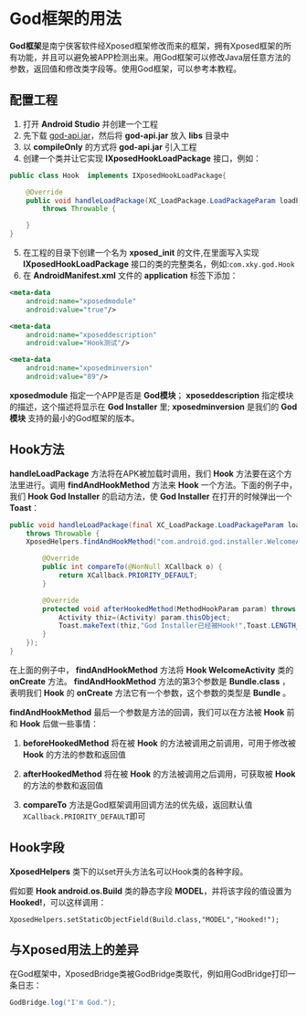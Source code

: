 # God框架的用法

**God框架**是南宁侠客软件经Xposed框架修改而来的框架，拥有Xposed框架的所有功能，并且可以避免被APP检测出来。用God框架可以修改Java层任意方法的参数，返回值和修改类字段等。使用God框架，可以参考本教程。

## 配置工程

1. 打开 **Android Studio** 并创建一个工程
2. 先下载 [god-api.jar](https://guide.xky.com/god-api.jar)，然后将 **god-api.jar** 放入 **libs** 目录中
3. 以 **compileOnly** 的方式将 **god-api.jar** 引入工程
4. 创建一个类并让它实现 **IXposedHookLoadPackage** 接口，例如：

```java
public class Hook  implements IXposedHookLoadPackage{

    @Override
    public void handleLoadPackage(XC_LoadPackage.LoadPackageParam loadPackageParam)
        throws Throwable {

    }
}
```
5. 在工程的目录下创建一个名为 **xposed_init** 的文件,在里面写入实现 **IXposedHookLoadPackage** 接口的类的完整类名，例如:`com.xky.god.Hook`
6. 在 **AndroidManifest.xml** 文件的 **application** 标签下添加：
```xml
<meta-data
    android:name="xposedmodule"
    android:value="true"/>

<meta-data
    android:name="xposeddescription"
    android:value="Hook测试"/>

<meta-data
    android:name="xposedminversion"
    android:value="89"/>
```
**xposedmodule** 指定一个APP是否是 **God模块**； **xposeddescription** 指定模块的描述，这个描述将显示在 **God Installer** 里; **xposedminversion** 是我们的 **God模块** 支持的最小的God框架的版本。

## Hook方法

**handleLoadPackage** 方法将在APK被加载时调用，我们 **Hook** 方法要在这个方法里进行。调用 **findAndHookMethod** 方法来 **Hook** 一个方法。下面的例子中，我们 **Hook God Installer** 的启动方法，使 **God Installer** 在打开的时候弹出一个 **Toast**：
```java
public void handleLoadPackage(final XC_LoadPackage.LoadPackageParam loadPackageParam)
    throws Throwable {
    XposedHelpers.findAndHookMethod("com.android.god.installer.WelcomeActivity",loadPackageParam.classLoader,"onCreate",Bundle.class,new XC_MethodHook(){

        @Override
        public int compareTo(@NonNull XCallback o) {
            return XCallback.PRIORITY_DEFAULT;
        }

        @Override
        protected void afterHookedMethod(MethodHookParam param) throws Throwable {
            Activity thiz=(Activity) param.thisObject;
            Toast.makeText(thiz,"God Installer已经被Hook!",Toast.LENGTH_SHORT).show();
        }
    });
}
```
在上面的例子中， **findAndHookMethod** 方法将 **Hook WelcomeActivity** 类的 **onCreate** 方法。 **findAndHookMethod** 方法的第3个参数是 **Bundle.class** ，表明我们 **Hook** 的 **onCreate** 方法它有一个参数，这个参数的类型是 **Bundle** 。

**findAndHookMethod** 最后一个参数是方法的回调，我们可以在方法被 **Hook** 前和 **Hook** 后做一些事情：

1. **beforeHookedMethod** 将在被 **Hook** 的方法被调用之前调用，可用于修改被 **Hook** 的方法的参数和返回值

2. **afterHookedMethod** 将在被 **Hook** 的方法被调用之后调用，可获取被 **Hook** 的方法的参数和返回值

3. **compareTo** 方法是God框架调用回调方法的优先级，返回默认值`XCallback.PRIORITY_DEFAULT`即可

## Hook字段
**XposedHelpers** 类下的以set开头方法名可以Hook类的各种字段。

假如要 **Hook android.os.Build** 类的静态字段 **MODEL**，并将该字段的值设置为 **Hooked!**，可以这样调用：

```
XposedHelpers.setStaticObjectField(Build.class,"MODEL","Hooked!");
```

## 与Xposed用法上的差异

在God框架中，XposedBridge类被GodBridge类取代，例如用GodBridge打印一条日志：

```java
GodBridge.log("I'm God.");
```


